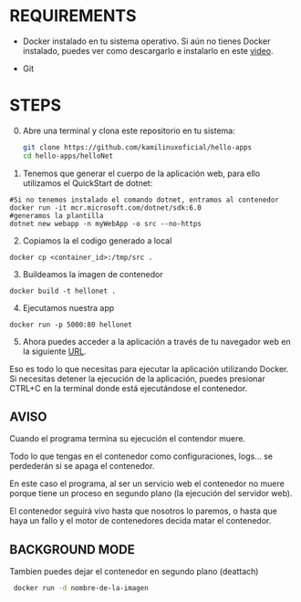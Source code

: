 # REQUIREMENTS

- Docker instalado en tu sistema operativo. Si aún no tienes Docker instalado, puedes ver como descargarlo e instalarlo en este [video](https://youtu.be/YpBoqXK_3wE).

- Git

# STEPS

0) Abre una terminal y clona este repositorio en tu sistema:

   ```bash
   git clone https://github.com/kamilinuxoficial/hello-apps
   cd hello-apps/helloNet 
   ```
   
1) Tenemos que generar el cuerpo de la aplicación web, para ello utilizamos el QuickStart de dotnet:
``` code
#Si no tenemos instalado el comando dotnet, entramos al contenedor
docker run -it mcr.microsoft.com/dotnet/sdk:6.0 
#generamos la plantilla
dotnet new webapp -n myWebApp -o src --no-https
```
2) Copiamos la el codigo generado a local
``` code
docker cp <container_id>:/tmp/src .
```
3) Buildeamos la imagen de contenedor
``` code
docker build -t hellonet .
```
4) Ejecutamos nuestra app 

``` code
docker run -p 5000:80 hellonet
```
5) Ahora puedes acceder a la aplicación a través de tu navegador web en la siguiente [URL](http://localhost:5000).

 Eso es todo lo que necesitas para ejecutar la aplicación utilizando Docker. Si necesitas detener la ejecución de la aplicación, puedes presionar CTRL+C en la terminal donde está ejecutándose el contenedor. 

## AVISO
 
Cuando el programa termina su ejecución el contendor muere.

Todo lo que tengas en el contenedor como configuraciones, logs... se perdederán si se apaga el contenedor.

En este caso el programa, al ser un servicio web el contenedor no muere porque tiene un proceso en segundo plano (la ejecución del servidor web).

El contenedor seguirá vivo hasta que nosotros lo paremos, o hasta que haya un fallo y el motor de contenedores decida matar el contenedor.

## BACKGROUND MODE

Tambien puedes dejar el contenedor en segundo plano (deattach)

  ```bash
   docker run -d nombre-de-la-imagen
   ```


